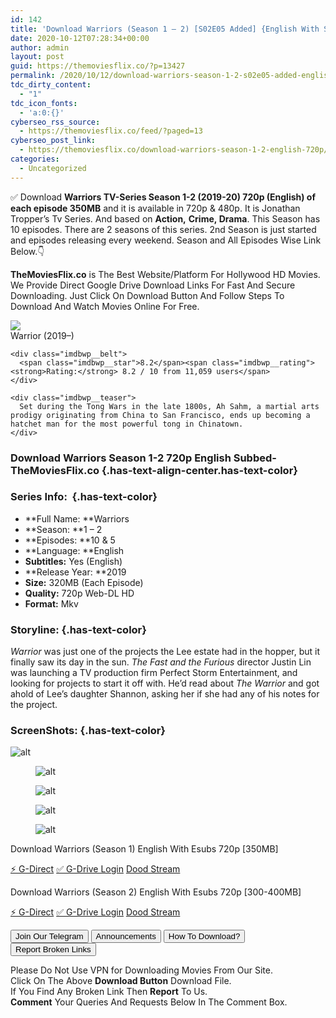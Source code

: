 ```yaml
---
id: 142
title: 'Download Warriors (Season 1 – 2) [S02E05 Added] {English With Subtitles} 720p WeB-DL HD [300MB]'
date: 2020-10-12T07:28:34+00:00
author: admin
layout: post
guid: https://themoviesflix.co/?p=13427
permalink: /2020/10/12/download-warriors-season-1-2-s02e05-added-english-with-subtitles-720p-web-dl-hd-300mb/
tdc_dirty_content:
  - "1"
tdc_icon_fonts:
  - 'a:0:{}'
cyberseo_rss_source:
  - https://themoviesflix.co/feed/?paged=13
cyberseo_post_link:
  - https://themoviesflix.co/download-warriors-season-1-2-english-720p/
categories:
  - Uncategorized
---
```

✅ Download&nbsp;**Warriors&nbsp;**TV-Series Season 1-2 (2019-20)&nbsp;720p&nbsp;(English) of each episode**&nbsp;350MB**&nbsp;and it is available in&nbsp;720p&nbsp;&&nbsp;480p. It is Jonathan Tropper’s Tv Series. And based on&nbsp;**Action,**&nbsp;**Crime,&nbsp;Drama**. This Season has 10 episodes. There are 2 seasons of this series. 2nd Season is just started and episodes releasing every weekend.&nbsp;Season and All Episodes Wise Link Below.👇

**TheMoviesFlix.co**&nbsp;is The Best Website/Platform For Hollywood HD Movies. We Provide Direct Google Drive Download Links For Fast And Secure Downloading. Just Click On Download Button And Follow Steps To Download And Watch Movies Online For Free.

<div class="imdbwp imdbwp--movie dark">
  <div class="imdbwp__thumb">
    <a class="imdbwp__link" target="_blank" title="Warrior" href="https://www.imdb.com/title/tt5743796/" rel="nofollow noopener noreferrer"><img class="imdbwp__img" src="https://m.media-amazon.com/images/M/MV5BNzFlY2ZmMjItMzk0MS00NzgyLTk2YzctNTFmMTU5NzUzODczXkEyXkFqcGdeQXVyMzY0MTE3NzU@._V1_SX300.jpg" /></a>
  </div>
  
  <div class="imdbwp__content">
    <div class="imdbwp__header">
      <span class="imdbwp__title">Warrior</span> (2019–)
    </div>
    
    <div class="imdbwp__belt">
      <span class="imdbwp__star">8.2</span><span class="imdbwp__rating"><strong>Rating:</strong> 8.2 / 10 from 11,059 users</span>
    </div>
    
    <div class="imdbwp__teaser">
      Set during the Tong Wars in the late 1800s, Ah Sahm, a martial arts prodigy originating from China to San Francisco, ends up becoming a hatchet man for the most powerful tong in Chinatown.
    </div>
  </div>
</div>

### Download Warriors Season 1-2 720p English Subbed- TheMoviesFlix.co {.has-text-align-center.has-text-color}

### Series Info:&nbsp; {.has-text-color}

  * **Full Name:&nbsp;**Warriors
  * **Season:&nbsp;**1 – 2
  * **Episodes:&nbsp;**10 & 5
  * **Language:&nbsp;**English
  * **Subtitles:**&nbsp;Yes (English)
  * **Release Year:&nbsp;**2019
  * **Size:**&nbsp;320MB (Each Episode)
  * **Quality:**&nbsp;720p Web-DL HD
  * **Format:**&nbsp;Mkv

### Storyline: {.has-text-color}

_Warrior_&nbsp;was just one of the projects the Lee estate had in the hopper, but it finally saw its day in the sun.&nbsp;_The&nbsp;Fast and the Furious_&nbsp;director Justin Lin was launching a TV production firm Perfect Storm Entertainment, and looking for projects to start it off with. He’d read about&nbsp;_The Warrior_&nbsp;and&nbsp;got ahold of Lee’s daughter Shannon, asking her if she had any of his notes for the project.

### ScreenShots: {.has-text-color}<figure class="wp-block-image size-large">

![alt](https://i.imgur.com/Qt3Sm81.png) </figure> <figure class="wp-block-image size-large">![alt](https://i.imgur.com/IhRDGrz.jpg)</figure> <figure class="wp-block-image size-large">![alt](https://i.imgur.com/yft3Dee.jpg)</figure> <figure class="wp-block-image alignwide size-large">![alt](https://i.imgur.com/UckfVK9.jpg)</figure> <figure class="wp-block-image size-large">![alt](https://i.imgur.com/694uMx4.jpg)</figure> 

<p class="has-text-align-center has-text-color has-medium-font-size">
  Download Warriors (Season 1) English With Esubs 720p [350MB]
</p>

<p class="has-text-align-center">
  <a class="maxbutton-13 maxbutton maxbutton-g-direct-1" target="_blank" title="tooltip" rel="nofollow noopener noreferrer" href="https://coinquint.com/a13314/"><span class="mb-text">⚡️ G-Direct</span></a> <a class="maxbutton-14 maxbutton maxbutton-g-drive" target="_blank" title="tooltip" rel="nofollow noopener noreferrer" href="https://coinquint.com/a13312/"><span class="mb-text">✅ G-Drive Login</span></a> <a class="maxbutton-15 maxbutton maxbutton-dood-stream" target="_blank" title="tooltip" rel="nofollow noopener noreferrer" href="https://coinquint.com/a13316/"><span class="mb-text">Dood Stream</span></a>
</p>

<p class="has-text-align-center has-text-color has-medium-font-size">
  Download Warriors (Season 2) English With Esubs 720p [300-400MB]
</p>

<p class="has-text-align-center">
  <a class="maxbutton-13 maxbutton maxbutton-g-direct-1" target="_blank" title="tooltip" rel="nofollow noopener noreferrer" href="https://coinquint.com/a13318/"><span class="mb-text">⚡️ G-Direct</span></a> <a class="maxbutton-14 maxbutton maxbutton-g-drive" target="_blank" title="tooltip" rel="nofollow noopener noreferrer" href="https://coinquint.com/a13320/"><span class="mb-text">✅ G-Drive Login</span></a> <a class="maxbutton-15 maxbutton maxbutton-dood-stream" target="_blank" title="tooltip" rel="nofollow noopener noreferrer" href="https://coinquint.com/a13322/"><span class="mb-text">Dood Stream</span></a>
</p>

<a href="https://t.me/themoviesflixcom" target="_blank" data-wpel-link="external" rel="nofollow external noopener noreferrer"><button class="button button5">Join Our Telegram</button></a> <a href="https://themoviesflix.co/download-warriors-season-1-2-english-720p/#" target="_blank" data-wpel-link="external" rel="nofollow external noopener noreferrer"><button class="button button5">Announcements</button></a> <a href="https://themoviesflix.com/how-to-download/" target="_blank" data-wpel-link="external" rel="nofollow external noopener noreferrer"><button class="button button5">How To Download?</button></a> <a href="https://themoviesflix.co/download-warriors-season-1-2-english-720p/#" target="_blank" data-wpel-link="external" rel="nofollow external noopener noreferrer"><button class="button button5">Report Broken Links</button></a> 

<div class="alert alert-danger">
  Please Do Not Use VPN for Downloading Movies From Our Site.
</div>

<div class="alert alert-success">
  Click On The Above <strong>Download Button</strong> Download File.
</div>

<div class="alert alert-warning">
  If You Find Any Broken Link Then <strong>Report</strong> To Us.
</div>

<div class="alert alert-info">
  <strong>Comment</strong> Your Queries And Requests Below In The Comment Box.
</div>